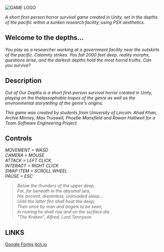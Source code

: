![GAME LOGO](https://github.com/ahad-khan/OutOfOurDepths/blob/main/banner_test.png?raw=true)


*A short first-person horror survival game created in Unity, set in the depths of the pacific within a sunken research facility, using PSX aesthetics.*  

## Welcome to the depths...
*You play as a researcher working at a government facility near the outskirts of the pacific. Calamity strikes. You fall 2000 feet deep, reality morphs, questions arise, and the darkest depths hold the most horrid truths. Can you survive?*

## Description
*Out of Our Depths is a short first-person survival horror created in Unity, playing on the thalassophobia tropes of the genre as well as the environmental storytelling of the genre's origins.*  
  
*This game was created by students from University of Lincoln: Ahad Khan, Archie Minney, Max Truswell, Phoebe Mansfield and Rowan Halliwell for a Team Software Engineering Project.*

## Controls
*MOVEMENT = WASD  
CAMERA = MOUSE  
ATTACK = LEFT CLICK  
INTERACT = RIGHT CLICK  
SWAP ITEM = SCROLL WHEEL  
PAUSE = ESC*  


>*Below the thunders of the upper deep,  
>Far, far beneath in the abysmal sea,  
>His ancient, dreamless, uninvaded sleep...  
>Until the latter fire shall heat the deep;  
>Then once by man and angels to be seen,  
>In roaring he shall rise and on the surface die.  
>"The Kraken", Alfred, Lord Tennyson*  

## LINKS  
[Google Forms](https://forms.gle/ebgyTfRtrYXNBcaX6)
[itch.io](https://ahad-khan.itch.io/out-of-our-depths)

